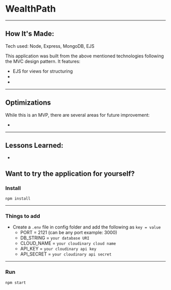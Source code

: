 # WealthPath

---

## How It's Made:

Tech used: Node, Express, MongoDB, EJS

This application was built from the above mentioned technologies following the MVC design pattern. It features:

- EJS for views for structuring
-
-

---

## Optimizations

While this is an MVP, there are several areas for future improvement:

-

---

## Lessons Learned:

-

## Want to try the application for yourself?

### Install

`npm install`

---

### Things to add

- Create a `.env` file in config folder and add the following as `key = value`
  - PORT = 2121 (can be any port example: 3000)
  - DB_STRING = `your database URI`
  - CLOUD_NAME = `your cloudinary cloud name`
  - API_KEY = `your cloudinary api key`
  - API_SECRET = `your cloudinary api secret`

---

### Run

`npm start`
